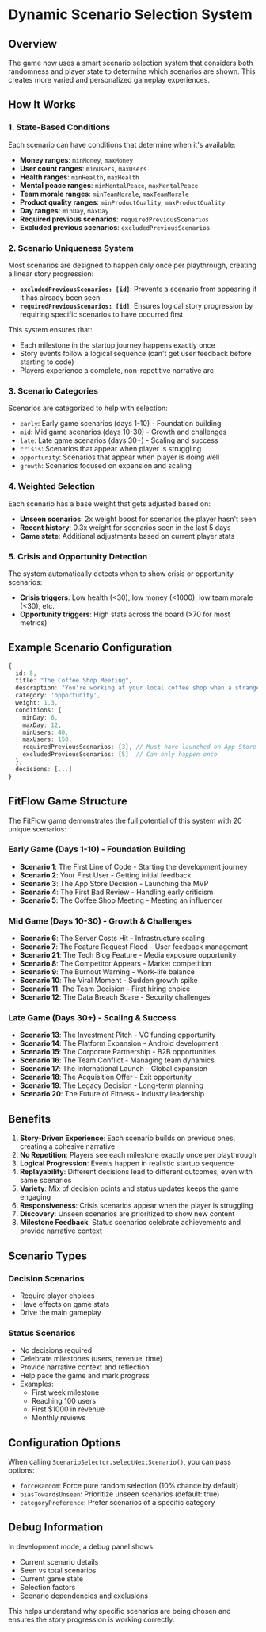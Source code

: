 # Dynamic Scenario Selection System

## Overview

The game now uses a smart scenario selection system that considers both randomness and player state to determine which scenarios are shown. This creates more varied and personalized gameplay experiences.

## How It Works

### 1. State-Based Conditions
Each scenario can have conditions that determine when it's available:
- **Money ranges**: `minMoney`, `maxMoney`
- **User count ranges**: `minUsers`, `maxUsers`
- **Health ranges**: `minHealth`, `maxHealth`
- **Mental peace ranges**: `minMentalPeace`, `maxMentalPeace`
- **Team morale ranges**: `minTeamMorale`, `maxTeamMorale`
- **Product quality ranges**: `minProductQuality`, `maxProductQuality`
- **Day ranges**: `minDay`, `maxDay`
- **Required previous scenarios**: `requiredPreviousScenarios`
- **Excluded previous scenarios**: `excludedPreviousScenarios`

### 2. Scenario Uniqueness System
Most scenarios are designed to happen only once per playthrough, creating a linear story progression:

- **`excludedPreviousScenarios: [id]`**: Prevents a scenario from appearing if it has already been seen
- **`requiredPreviousScenarios: [id]`**: Ensures logical story progression by requiring specific scenarios to have occurred first

This system ensures that:
- Each milestone in the startup journey happens exactly once
- Story events follow a logical sequence (can't get user feedback before starting to code)
- Players experience a complete, non-repetitive narrative arc

### 3. Scenario Categories
Scenarios are categorized to help with selection:
- `early`: Early game scenarios (days 1-10) - Foundation building
- `mid`: Mid game scenarios (days 10-30) - Growth and challenges
- `late`: Late game scenarios (days 30+) - Scaling and success
- `crisis`: Scenarios that appear when player is struggling
- `opportunity`: Scenarios that appear when player is doing well
- `growth`: Scenarios focused on expansion and scaling

### 4. Weighted Selection
Each scenario has a base weight that gets adjusted based on:
- **Unseen scenarios**: 2x weight boost for scenarios the player hasn't seen
- **Recent history**: 0.3x weight for scenarios seen in the last 5 days
- **Game state**: Additional adjustments based on current player stats

### 5. Crisis and Opportunity Detection
The system automatically detects when to show crisis or opportunity scenarios:
- **Crisis triggers**: Low health (<30), low money (<1000), low team morale (<30), etc.
- **Opportunity triggers**: High stats across the board (>70 for most metrics)

## Example Scenario Configuration

```typescript
{
  id: 5,
  title: "The Coffee Shop Meeting",
  description: "You're working at your local coffee shop when a stranger notices your FitFlow app...",
  category: 'opportunity',
  weight: 1.3,
  conditions: {
    minDay: 6,
    maxDay: 12,
    minUsers: 40,
    maxUsers: 150,
    requiredPreviousScenarios: [3], // Must have launched on App Store
    excludedPreviousScenarios: [5]  // Can only happen once
  },
  decisions: [...]
}
```

## FitFlow Game Structure

The FitFlow game demonstrates the full potential of this system with 20 unique scenarios:

### Early Game (Days 1-10) - Foundation Building
- **Scenario 1**: The First Line of Code - Starting the development journey
- **Scenario 2**: Your First User - Getting initial feedback
- **Scenario 3**: The App Store Decision - Launching the MVP
- **Scenario 4**: The First Bad Review - Handling early criticism
- **Scenario 5**: The Coffee Shop Meeting - Meeting an influencer

### Mid Game (Days 10-30) - Growth & Challenges
- **Scenario 6**: The Server Costs Hit - Infrastructure scaling
- **Scenario 7**: The Feature Request Flood - User feedback management
- **Scenario 21**: The Tech Blog Feature - Media exposure opportunity
- **Scenario 8**: The Competitor Appears - Market competition
- **Scenario 9**: The Burnout Warning - Work-life balance
- **Scenario 10**: The Viral Moment - Sudden growth spike
- **Scenario 11**: The Team Decision - First hiring choice
- **Scenario 12**: The Data Breach Scare - Security challenges

### Late Game (Days 30+) - Scaling & Success
- **Scenario 13**: The Investment Pitch - VC funding opportunity
- **Scenario 14**: The Platform Expansion - Android development
- **Scenario 15**: The Corporate Partnership - B2B opportunities
- **Scenario 16**: The Team Conflict - Managing team dynamics
- **Scenario 17**: The International Launch - Global expansion
- **Scenario 18**: The Acquisition Offer - Exit opportunity
- **Scenario 19**: The Legacy Decision - Long-term planning
- **Scenario 20**: The Future of Fitness - Industry leadership

## Benefits

1. **Story-Driven Experience**: Each scenario builds on previous ones, creating a cohesive narrative
2. **No Repetition**: Players see each milestone exactly once per playthrough
3. **Logical Progression**: Events happen in realistic startup sequence
4. **Replayability**: Different decisions lead to different outcomes, even with same scenarios
5. **Variety**: Mix of decision points and status updates keeps the game engaging
6. **Responsiveness**: Crisis scenarios appear when the player is struggling
7. **Discovery**: Unseen scenarios are prioritized to show new content
8. **Milestone Feedback**: Status scenarios celebrate achievements and provide narrative context

## Scenario Types

### Decision Scenarios
- Require player choices
- Have effects on game stats
- Drive the main gameplay

### Status Scenarios
- No decisions required
- Celebrate milestones (users, revenue, time)
- Provide narrative context and reflection
- Help pace the game and mark progress
- Examples:
  - First week milestone
  - Reaching 100 users
  - First $1000 in revenue
  - Monthly reviews

## Configuration Options

When calling `ScenarioSelector.selectNextScenario()`, you can pass options:
- `forceRandom`: Force pure random selection (10% chance by default)
- `biasTowardsUnseen`: Prioritize unseen scenarios (default: true)
- `categoryPreference`: Prefer scenarios of a specific category

## Debug Information

In development mode, a debug panel shows:
- Current scenario details
- Seen vs total scenarios
- Current game state
- Selection factors
- Scenario dependencies and exclusions

This helps understand why specific scenarios are being chosen and ensures the story progression is working correctly. 